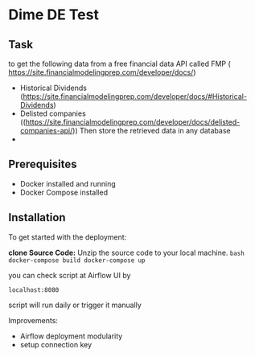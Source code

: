 # Dime DE Test

## Task
to get the following data from a free financial data API called FMP (
https://site.financialmodelingprep.com/developer/docs/)
- Historical Dividends (https://site.financialmodelingprep.com/developer/docs/#Historical-Dividends)
- Delisted companies ((https://site.financialmodelingprep.com/developer/docs/delisted-companies-api/))
Then store the retrieved data in any database
- 
## Prerequisites

- Docker installed and running
- Docker Compose installed

## Installation

To get started with the deployment:

**clone Source Code:** Unzip the source code to your local machine.
    ```bash
    docker-compose build
    docker-compose up
    ```
   
you can check script at Airflow UI by
```
localhost:8080
```

script will run daily or trigger it manually


Improvements:
- Airflow deployment modularity
- setup connection key
